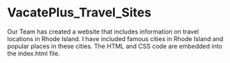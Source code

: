 # VacatePlus_Travel_Sites

Our Team has created a website that includes information on travel locations in Rhode Island. I have included famous cities in Rhode Island and popular places in these cities. The HTML and CSS code are embedded into the index.html file.
